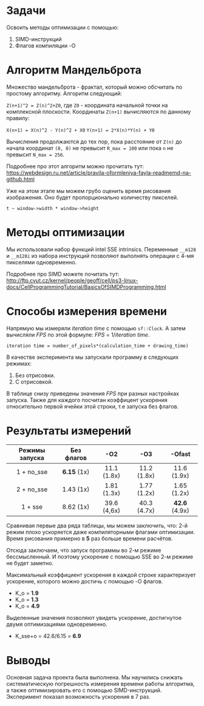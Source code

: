 # Задачи
Освоить методы оптимизации с помощью:
1. SIMD-инструкций
2. Флагов компиляции -O

# Алгоритм Мандельброта

Множество мандельброта - фрактал, который можно обсчитать по простому алгоритму. 
Алгоритм следующий:

``Z(n+1)^2 = Z(n)^2+Z0``, где ``Z0`` - координата начальной точки на комплексной плоскости.
Координаты ```Z(n+1)``` вычисляются по данному правилу:

```X(n+1) = X(n)^2 - Y(n)^2 + X0```
```Y(n+1) = 2*X(n)*Y(n) + Y0```

Вычисления продолжаются до тех пор, пока расстояние от ```Z(n)``` до начала координат ```(0, 0)``` не превысит ```R_max = 100``` или пока ```n``` не превысит ```N_max = 256```. 

Подробнее про этот алгоритм можно прочитать тут: 
https://webdesign.ru.net/article/pravila-oformleniya-fayla-readmemd-na-github.html

Уже на этом этапе мы можем грубо оценить время рисования изображения. Оно будет пропорционально количеству пикселей.

```t ~ window->width * window->height```

# Методы оптимизации

Мы использовали набор функций intel SSE intrinsics. Переменные ```__m128``` и ```__m128i``` из набора инструкций позволяют выполнять операции с 4-мя пикселями одновременно.

Подробнее про SIMD можете почитать тут:
http://ftp.cvut.cz/kernel/people/geoff/cell/ps3-linux-docs/CellProgrammingTutorial/BasicsOfSIMDProgramming.html

# Способы измерения времени

Напрямую мы измеряли *iteration time* с помощью ```sf::Clock```. А затем вычисляли *FPS* по этой формуле: *FPS* = 1/*iteration time*. 

```iteration time = number_of_pixels*(calculation_time + drawing_time)```

В качестве эксперимента мы запускали программу в следующих режимах:
1. Без отрисовки.
2. С отрисовкой.

<!-- Т.к. одного вычисления одного цвета это ```calculation_time```, а измерять мы можем без замедления самих вычислений только ```iteration time```. Поэтому для снижения погрешности можно увеличить вес вычислений в ```k = 1000``` раз. Тогда 
```iteration time/k = number_of_pixels*(calculation_time*k + drawing_time) ≈ number_of_pixels*calculation_time``` -->

В таблице снизу приведены значения *FPS* при разных настройках запуска. Также для каждого посчитан коэффицент ускорения относительно первой ячейки этой строки, т.е запуска без флагов. 

# Результаты измерений

|   Режимы запуска  | Без флагов  |     -O2     |     -O3     |     -Ofast    |
| :---------------: | :----------:| :---------: | :---------: | :----------:  |
|    1 + no_sse     |  **6.15** (1x) | 11.1 (1.8x) | 11.2 (1.8x) |  11.6  (1.9x) |
|    2 + no_sse     |   1.43 (1x) | 1.81 (1.3x) | 1.77 (1.2x) |  1.65  (1.2x) |
|    1 + sse        |   8.62 (1x) | 39.6 (4,6x) | 40.3 (4.7x) | **42.6** (4.9x) |

Сравнивая первые два ряда таблицы, мы можем заключить, что:
2-й режим плохо ускоряется даже компиляторными флагами оптимизации. 
Время рисования примерно в **5** раз больше времени расчётов. 

Отсюда заключаем, что запуск программы во 2-м режиме бессмысленный. И поэтому ускорение с помощью SSE во 2-м режиме не будет заметно.

Максимальный коэффициент ускорения в каждой строке характеризует ускорение, которого можно достичь с помощью -O флагов.
+ K_o = **1.9**
+ K_o = **1.3**
+ K_o = **4.9**

Выделенные значения позволяют увидеть ускорение, достигнутое двумя оптимизациями одновременно.
+ K_sse+o = 42.6/6.15 = **6.9**

# Выводы

Основная задача проекта была выполнена. Мы научились снижать систематическую погрешность измерения времени работы алгоритма, а также оптимизировать его с помощью SIMD-инструкций. Эксперимент показал возможность ускорения в 7 раз.
